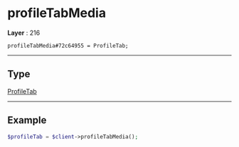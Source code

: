 # profileTabMedia

**Layer** : 216

```tl
profileTabMedia#72c64955 = ProfileTab;
```

---

## Type

[ProfileTab](type/ProfileTab)

---

## Example

```php
$profileTab = $client->profileTabMedia();
```